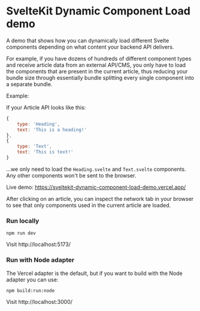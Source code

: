 # SvelteKit Dynamic Component Load demo

A demo that shows how you can dynamically load different Svelte components depending on what content your backend API delivers.

For example, if you have dozens of hundreds of different component types and receive article data from an external API/CMS, you only have to load the components that are
present in the current article, thus reducing your bundle size through essentially bundle splitting every single component into a separate bundle.

Example:

If your Article API looks like this:

```js
{
    type: 'Heading',
    text: 'This is a heading!'
},
{
    type: 'Text',
    text: 'This is text!'
}
```

...we only need to load the `Heading.svelte` and `Text.svelte` components. Any other components won't be sent to the browser.

Live demo:
https://sveltekit-dynamic-component-load-demo.vercel.app/

After clicking on an article, you can inspect the network tab in your browser to see that only components used in the current article are loaded.

### Run locally

```
npm run dev
```

Visit http://localhost:5173/

### Run with Node adapter

The Vercel adapter is the default, but if you want to build with the Node adapter you can use:

```
npm build:run:node
```

Visit http://localhost:3000/
